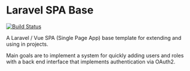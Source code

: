 # Laravel SPA Base

[![Build Status](https://travis-ci.com/btassone/laravel-spa-base.svg?branch=feature%2Ftravis)](https://travis-ci.com/btassone/laravel-spa-base)

A Laravel / Vue SPA (Single Page App) base template for extending and using in projects.

Main goals are to implement a system for quickly adding users and roles with a back end interface
that implements authentication via OAuth2. 